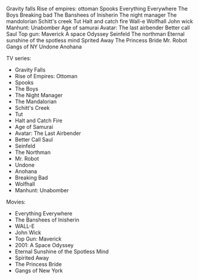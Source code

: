 Gravity falls
Rise of empires: ottoman
Spooks
Everything Everywhere
The Boys
Breaking bad
The Banshees of Inisherin
The night manager
The mandolorian
Schitt's creek
Tut
Halt and catch fire
Wall-e
Wolfhall
John wick
Manhunt: Unabomber 
Age of samurai
Avatar: The last airbender
Better call Saul
Top gun: Maverick 
A space Odyssey
Seinfeld 
The northman
Eternal sunshine of the spotless mind
Sprited Away
The Princess Bride
Mr. Robot
Gangs of NY
Undone
Anohana

TV series:

-  Gravity Falls
-  Rise of Empires: Ottoman
-  Spooks
-  The Boys
-  The Night Manager
-  The Mandalorian
-  Schitt's Creek
-  Tut
-  Halt and Catch Fire
-  Age of Samurai
-  Avatar: The Last Airbender
-  Better Call Saul
-  Seinfeld
-  The Northman
-  Mr. Robot
-  Undone
-  Anohana
-  Breaking Bad
-  Wolfhall
-  Manhunt: Unabomber

Movies:

-   Everything Everywhere
-   The Banshees of Inisherin
-   WALL-E
-   John Wick
-   Top Gun: Maverick
-   2001: A Space Odyssey
-   Eternal Sunshine of the Spotless Mind
-   Spirited Away
-   The Princess Bride
-   Gangs of New York